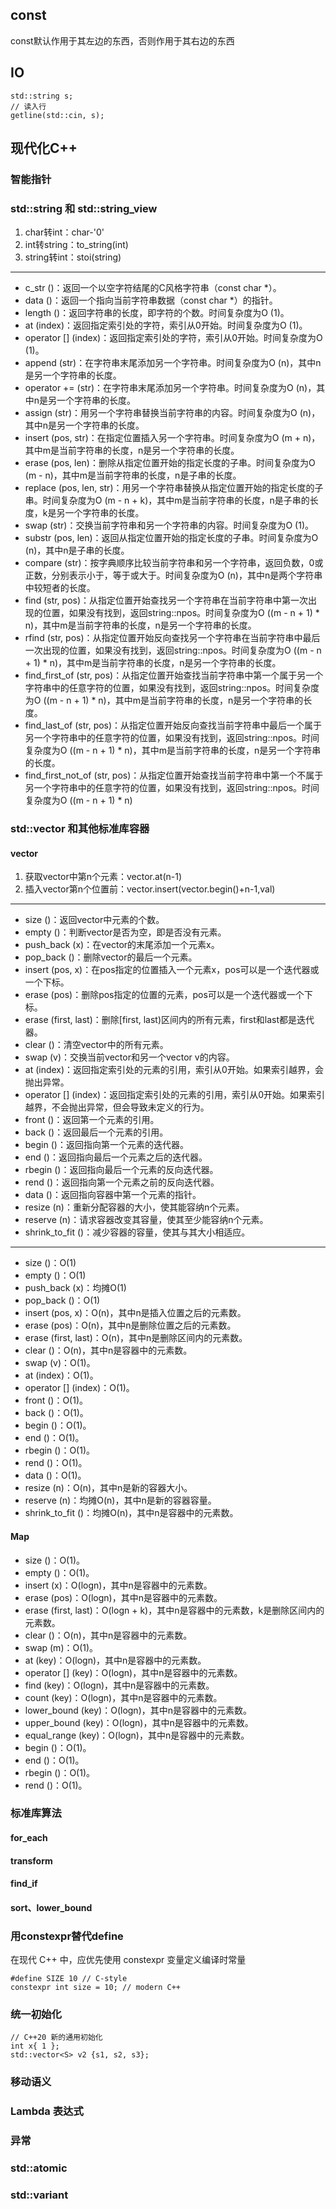 ## const
const默认作用于其左边的东西，否则作用于其右边的东西
## IO
    std::string s;
    // 读入行
    getline(std::cin, s);
## 现代化C++
### 智能指针
### std::string 和 std::string_view
1. char转int：char-'0'
2. int转string：to_string(int)
3. string转int：stoi(string)
****
- c_str ()：返回一个以空字符结尾的C风格字符串（const char *）。
- data ()：返回一个指向当前字符串数据（const char *）的指针。
- length ()：返回字符串的长度，即字符的个数。时间复杂度为O (1)。
- at (index)：返回指定索引处的字符，索引从0开始。时间复杂度为O (1)。
- operator [] (index)：返回指定索引处的字符，索引从0开始。时间复杂度为O (1)。
- append (str)：在字符串末尾添加另一个字符串。时间复杂度为O (n)，其中n是另一个字符串的长度。
- operator += (str)：在字符串末尾添加另一个字符串。时间复杂度为O (n)，其中n是另一个字符串的长度。
- assign (str)：用另一个字符串替换当前字符串的内容。时间复杂度为O (n)，其中n是另一个字符串的长度。
- insert (pos, str)：在指定位置插入另一个字符串。时间复杂度为O (m + n)，其中m是当前字符串的长度，n是另一个字符串的长度。
- erase (pos, len)：删除从指定位置开始的指定长度的子串。时间复杂度为O (m - n)，其中m是当前字符串的长度，n是子串的长度。
- replace (pos, len, str)：用另一个字符串替换从指定位置开始的指定长度的子串。时间复杂度为O (m - n + k)，其中m是当前字符串的长度，n是子串的长度，k是另一个字符串的长度。
- swap (str)：交换当前字符串和另一个字符串的内容。时间复杂度为O (1)。
- substr (pos, len)：返回从指定位置开始的指定长度的子串。时间复杂度为O (n)，其中n是子串的长度。
- compare (str)：按字典顺序比较当前字符串和另一个字符串，返回负数，0或正数，分别表示小于，等于或大于。时间复杂度为O (n)，其中n是两个字符串中较短者的长度。
- find (str, pos)：从指定位置开始查找另一个字符串在当前字符串中第一次出现的位置，如果没有找到，返回string::npos。时间复杂度为O ((m - n + 1) * n)，其中m是当前字符串的长度，n是另一个字符串的长度。
- rfind (str, pos)：从指定位置开始反向查找另一个字符串在当前字符串中最后一次出现的位置，如果没有找到，返回string::npos。时间复杂度为O ((m - n + 1) * n)，其中m是当前字符串的长度，n是另一个字符串的长度。
- find_first_of (str, pos)：从指定位置开始查找当前字符串中第一个属于另一个字符串中的任意字符的位置，如果没有找到，返回string::npos。时间复杂度为O ((m - n + 1) * n)，其中m是当前字符串的长度，n是另一个字符串的长度。
- find_last_of (str, pos)：从指定位置开始反向查找当前字符串中最后一个属于另一个字符串中的任意字符的位置，如果没有找到，返回string::npos。时间复杂度为O ((m - n + 1) * n)，其中m是当前字符串的长度，n是另一个字符串的长度。
- find_first_not_of (str, pos)：从指定位置开始查找当前字符串中第一个不属于另一个字符串中的任意字符的位置，如果没有找到，返回string::npos。时间复杂度为O ((m - n + 1) * n)
### std::vector 和其他标准库容器
#### vector
1. 获取vector中第n个元素：vector.at(n-1)
2. 插入vector第n个位置前：vector.insert(vector.begin()+n-1,val)
****
- size ()：返回vector中元素的个数。
- empty ()：判断vector是否为空，即是否没有元素。
- push_back (x)：在vector的末尾添加一个元素x。
- pop_back ()：删除vector的最后一个元素。
- insert (pos, x)：在pos指定的位置插入一个元素x，pos可以是一个迭代器或一个下标。
- erase (pos)：删除pos指定的位置的元素，pos可以是一个迭代器或一个下标。
- erase (first, last)：删除[first, last)区间内的所有元素，first和last都是迭代器。
- clear ()：清空vector中的所有元素。
- swap (v)：交换当前vector和另一个vector v的内容。
- at (index)：返回指定索引处的元素的引用，索引从0开始。如果索引越界，会抛出异常。
- operator [] (index)：返回指定索引处的元素的引用，索引从0开始。如果索引越界，不会抛出异常，但会导致未定义的行为。
- front ()：返回第一个元素的引用。
- back ()：返回最后一个元素的引用。
- begin ()：返回指向第一个元素的迭代器。
- end ()：返回指向最后一个元素之后的迭代器。
- rbegin ()：返回指向最后一个元素的反向迭代器。
- rend ()：返回指向第一个元素之前的反向迭代器。
- data ()：返回指向容器中第一个元素的指针。
- resize (n)：重新分配容器的大小，使其能容纳n个元素。
- reserve (n)：请求容器改变其容量，使其至少能容纳n个元素。
- shrink_to_fit ()：减少容器的容量，使其与其大小相适应。
****
- size ()：O(1)
- empty ()：O(1)
- push_back (x)：均摊O(1)
- pop_back ()：O(1)
- insert (pos, x)：O(n)，其中n是插入位置之后的元素数。
- erase (pos)：O(n)，其中n是删除位置之后的元素数。
- erase (first, last)：O(n)，其中n是删除区间内的元素数。
- clear ()：O(n)，其中n是容器中的元素数。
- swap (v)：O(1)。
- at (index)：O(1)。
- operator [] (index)：O(1)。
- front ()：O(1)。
- back ()：O(1)。
- begin ()：O(1)。
- end ()：O(1)。
- rbegin ()：O(1)。
- rend ()：O(1)。
- data ()：O(1)。
- resize (n)：O(n)，其中n是新的容器大小。
- reserve (n)：均摊O(n)，其中n是新的容器容量。
- shrink_to_fit ()：均摊O(n)，其中n是容器中的元素数。
#### Map
- size ()：O(1)。
- empty ()：O(1)。
- insert (x)：O(logn)，其中n是容器中的元素数。
- erase (pos)：O(logn)，其中n是容器中的元素数。
- erase (first, last)：O(logn + k)，其中n是容器中的元素数，k是删除区间内的元素数。
- clear ()：O(n)，其中n是容器中的元素数。
- swap (m)：O(1)。
- at (key)：O(logn)，其中n是容器中的元素数。
- operator [] (key)：O(logn)，其中n是容器中的元素数。
- find (key)：O(logn)，其中n是容器中的元素数。
- count (key)：O(logn)，其中n是容器中的元素数。
- lower_bound (key)：O(logn)，其中n是容器中的元素数。
- upper_bound (key)：O(logn)，其中n是容器中的元素数。
- equal_range (key)：O(logn)，其中n是容器中的元素数。
- begin ()：O(1)。
- end ()：O(1)。
- rbegin ()：O(1)。
- rend ()：O(1)。
### 标准库算法
#### for_each
#### transform
#### find_if
#### sort、lower_bound
### 用constexpr替代define
在现代 C++ 中，应优先使用 constexpr 变量定义编译时常量

    #define SIZE 10 // C-style
    constexpr int size = 10; // modern C++
### 统一初始化
    // C++20 新的通用初始化
    int x{ 1 };
    std::vector<S> v2 {s1, s2, s3};
### 移动语义
### Lambda 表达式
### 异常
### std::atomic
### std::variant